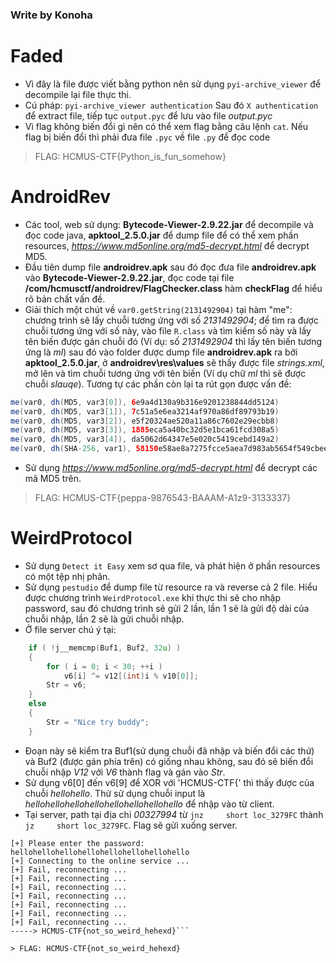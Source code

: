 ### Write by Konoha

# Faded
+ Vì đây là file được viết bằng python nên sử dụng `pyi-archive_viewer` để decompile lại file thực thi.
+ Cú pháp: `pyi-archive_viewer authentication` Sau đó `X authentication` để extract file, tiếp tục `output.pyc` để lưu vào file *output.pyc* 
+ Vì flag không biến đổi gì nên có thể xem flag bằng câu lệnh `cat`. Nếu flag bị biến đổi thì phải đưa file `.pyc` về file `.py` để đọc code
> FLAG: HCMUS-CTF{Python_is_fun_somehow}

# AndroidRev
+ Các tool, web sử dụng: **Bytecode-Viewer-2.9.22.jar** để decompile và đọc code java, **apktool_2.5.0.jar** để dump file để có thể xem phần resources, *https://www.md5online.org/md5-decrypt.html* để decrypt MD5.
+ Đầu tiên dump file **androidrev.apk** sau đó đọc đưa file **androidrev.apk** vào **Bytecode-Viewer-2.9.22.jar**, đọc  code tại file **/com/hcmusctf/androidrev/FlagChecker.class** hàm **checkFlag** để hiểu rõ bản chất vấn đề.
+ Giải thích một chút về `var0.getString(2131492904)` tại hàm "me": chương trình sẽ lấy chuỗi tương ứng với số *2131492904*; để tìm ra được chuỗi tương ứng với số này, vào file `R.class` và tìm kiếm số này và lấy tên biến được gán chuỗi đó (Ví dụ: số *2131492904* thì lấy tên biến tương ứng là *ml*) sau đó vào folder được dump file **androidrev.apk** ra bởi **apktool_2.5.0.jar**, ở **androidrev\res\values** sẽ thấy được file *strings.xml*, mở lên và tìm chuỗi tương ứng với tên biến (Ví dụ chữ *ml* thì sẽ được chuỗi *slauqe*). Tương tự các phần còn lại ta rút gọn được vấn đề:
```java
me(var0, dh(MD5, var3[0]), 6e9a4d130a9b316e9201238844dd5124) 
me(var0, dh(MD5, var3[1]), 7c51a5e6ea3214af970a86df89793b19) 
me(var0, dh(MD5, var3[2]), e5f20324ae520a11a86c7602e29ecbb8) 
me(var0, dh(MD5, var3[3]), 1885eca5a40bc32d5e1bca61fcd308a5) 
me(var0, dh(MD5, var3[4]), da5062d64347e5e020c5419cebd149a2) 
me(var0, dh(SHA-256, var1), 58150e58ae8a7275fcce5aea7d983ab5654f549cbeecedec27c89fe8246937d5) 
```
+ Sử dụng *https://www.md5online.org/md5-decrypt.html* để decrypt các mã MD5 trên.
> FLAG: HCMUS-CTF{peppa-9876543-BAAAM-A1z9-3133337}

# WeirdProtocol
+ Sử dụng `Detect it Easy` xem sơ qua file, và phát hiện ở phần resources có một tệp nhị phân.
+ Sử dụng `pestudio` để dump file từ resource ra và reverse cả 2 file. Hiểu được chương trình `WeirdProtocol.exe` khi thực thi sẽ cho nhập password, sau đó chương trình sẽ gửi 2 lần, lần 1 sẽ là gửi độ dài của chuỗi nhập, lần 2 sẽ là gửi chuỗi nhập.
+ Ở file server chú ý tại:
```c
	if ( !j__memcmp(Buf1, Buf2, 32u) )
	{
		for ( i = 0; i < 30; ++i )
	  		v6[i] ^= v12[(int)i % v10[0]];
		Str = v6;	
	}
	else
	{
		Str = "Nice try buddy";
	}
```
+ Đoạn này sẽ kiểm tra Buf1(sử dụng chuỗi đã nhập và biến đổi các thứ) và Buf2 (được gán phía trên) có giống nhau không, sau đó sẽ biến đổi chuỗi nhập *V12* với *V6* thành flag và gán vào *Str*.
+ Sử dụng v6[0] đến v6[9] để XOR với 'HCMUS-CTF{' thì thấy được của chuỗi *hellohello*. Thử sử dụng chuỗi input là *hellohellohellohellohellohellohellohello* để nhập vào từ client.
+ Tại server, path tại địa chỉ *00327994* từ `jnz     short loc_3279FC` thành `jz     short loc_3279FC`. Flag sẽ gửi xuống server.
```
[+] Please enter the password: hellohellohellohellohellohellohellohello
[+] Connecting to the online service ...
[+] Fail, reconnecting ...
[+] Fail, reconnecting ...
[+] Fail, reconnecting ...
[+] Fail, reconnecting ...
[+] Fail, reconnecting ...
[+] Fail, reconnecting ...
[+] Fail, reconnecting ...
-----> HCMUS-CTF{not_so_weird_hehexd}```

> FLAG: HCMUS-CTF{not_so_weird_hehexd}
